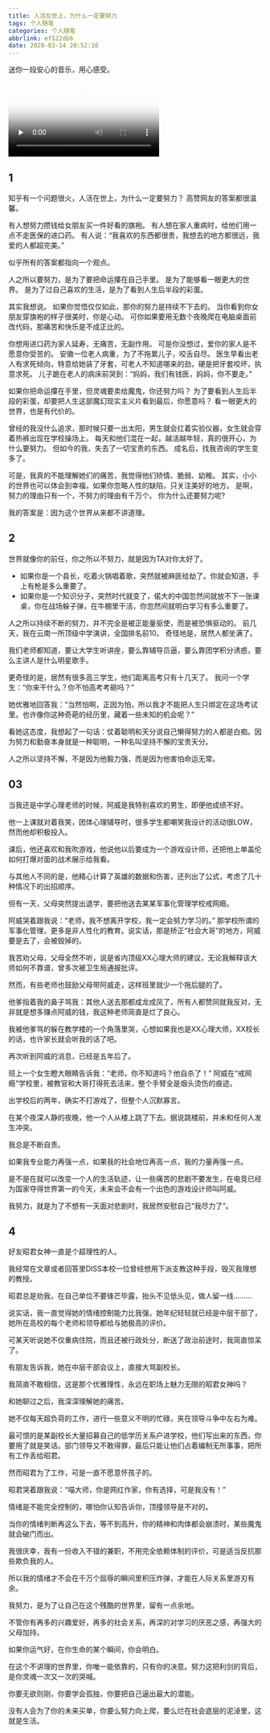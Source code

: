 ```yaml
---
title: 人活在世上，为什么一定要努力
tags: 个人随笔
categories: 个人随笔
abbrlink: ef522db6
date: 2020-03-14 20:52:10
---
```


送你一段安心的音乐，用心感受。

<!-- more -->

<video id="video" controls="" preload="none" poster="尺八.jpeg">
    <source id="mp4" src="睡莲.mp4" type="video/mp4">
</video>
      

## 1

知乎有一个问题很火，人活在世上，为什么一定要努力？
高赞网友的答案都很温馨。

有人想努力攒钱给女朋友买一件好看的旗袍。
有人想在家人重病时，给他们用一点不走医保的进口药。
有人说：“我喜欢的东西都很贵，我想去的地方都很远，我爱的人都超完美。”

似乎所有的答案都指向一个观点。

人之所以要努力，是为了要把命运攥在自己手里。
是为了能够看一眼更大的世界。
是为了过自己喜欢的生活，是为了看到人生后半段的彩蛋。

其实我想说。
如果你觉悟仅仅如此，那你的努力是持续不下去的。
当你看到你女朋友穿旗袍的样子很美时，你是心动。
可你如果要用无数个夜晚爬在电脑桌面前改代码，那痛苦和快乐是不成正比的。

你想用进口药为家人延寿，无痛苦，无副作用。
可是你没想过，爱你的家人是不愿意你受苦的。
安徽一位老人病重，为了不拖累儿子，咬舌自尽。
医生早看出老人有求死倾向，特意给她装了牙套，可老人不知道哪来的劲，硬是把牙套咬坏，执意求死。
儿子跪在老人的病床前哭到：“妈妈，我们有钱医，妈妈，你不要走。”

如果你把命运攥在手里，但灵魂要卖给魔鬼，你还努力吗？
为了要看到人生后半段的彩蛋，却要把人生这部魔幻现实主义片看到最后，你愿意吗？
看一眼更大的世界，也是有代价的。

曾经的我没什么追求，那时候只要一出太阳，男生就会扛着实验仪器，女生就会穿着热裤出现在学校操场上。
每天和他们混在一起，越活越年轻，真的很开心，为什么要努力。
但如今的我，失去了一切宝贵的东西。
成名后，找我咨询的学生变多了。

可是，我真的不能理解她们的痛苦，我觉得他们矫情、脆弱、幼稚。
其实，小小的世界也可以体会到幸福，如果你忽略人性的缺陷，只关注美好的地方。
是啊，努力的理由只有一个，不努力的理由有千万个。
你为什么还要努力呢?

我的答案是：因为这个世界从来都不讲道理。

## 2

世界就像你的前任，你之所以不努力，就是因为TA对你太好了。

* 如果你是一个县长，吃着火锅唱着歌，突然就被麻匪给劫了。你就会知道，手上有枪是多么重要了。
* 如果你是一个知识分子，突然时代就变了，偌大的中国忽然间就放不下一张课桌，你在战场躲子弹，在牛棚里干活，你忽然间就明白学习有多么重要了。

人之所以持续不断的努力，并不完全是被正能量驱使，而是被恐惧驱动的。
前几天，我在云南一所顶级中学演讲，全国排名前10。
奇怪地是，居然人都坐满了。

我们老师都知道，要让大学生听讲座，要么靠辅导员逼，要么靠团学积分诱惑，要么主讲人是什么明星歌手。

更奇怪的是，居然有很多高三学生，他们距离高考只有十几天了。
我问一个学生：“你来干什么？你不怕高考考砸吗？”

她优雅地回答我：“当然怕啊，正因为怕，所以我才不能把人生只绑定在这场考试里。也许像你这种奇葩的经历里，藏着一些未知的机会呢？”

看她这态度，我想起了一句话：仗着聪明和天分说自己懒得努力的人都是白痴。因为努力和勤奋本身就是一种聪明，一种名叫坚持不懈的宝贵天分。

人之所以坚持不懈，不是因为他毅力强，而是因为他害怕命运无常。


## 03
当我还是中学心理老师的时候，阿威是我特别喜欢的男生，即便他成绩不好。

他一上课就对着我笑，团体心理辅导时，很多学生都嘲笑我设计的活动很LOW，然而他却积极投入。

课后，他还喜欢和我吹游戏，他说他以后要成为一个游戏设计师，还把他上单盖伦如何打爆对面的战术展示给我看。

与其他人不同的是，他精心计算了英雄的数据和伤害，还列出了公式，考虑了几十种情况下的出招顺序。

但有一天，父母突然提出退学，要把他送去某某军事化管理学校戒网瘾。

阿威哭着跟我说：“老师，我不想离开学校，我一定会努力学习的。”
那学校所谓的军事化管理，更多是非人性化的教育。说实话，那是矫正“社会大哥”的地方，阿威要是去了，会被毁掉的。

我苦劝父母，父母全然不听，说是省内顶级XX心理大师的建议，无论我解释该大师如何不靠谱，曾多次被卫生局通报批评。

然而，有些老师也鼓励父母带阿威走，这样班里就少一个拖后腿的了。

他爹指着我的鼻子骂我：其他人送去那都成龙成凤了，所有人都赞同就我反对，无非就是想多赚点阿威的钱，我这种老师简直是烂了良心。

我被他爹骂的躲在教学楼的一个角落里哭，心想如果我也是XX心理大师，XX校长的话，也许家长就会听我的话了吧。

再次听到阿威的消息，已经是五年后了。

班上一个女生瞪大眼睛告诉我：“老师，你不知道吗？他自杀了！”
阿威在“戒网瘾”学校里，被教官和大哥打得死去活来，整个手臂全是烟头烫伤的痕迹。

出学校后的两年，确实不打游戏了，但整个人沉默寡言。

在某个夜深人静的夜晚，他一个人从楼上跳了下去。据说跳楼前，并未和任何人发生冲突。

我总是不断自责。

如果我专业能力再强一点，如果我的社会地位再高一点，我的力量再强一点。

是不是在就可以改变一个人的生活轨迹，让一些痛苦的悲剧不要发生，在电竞已经为国家夺得世界第一的今天，未来会不会有一个出色的游戏设计师叫阿威。

我努力，就是为了不想有一天面对悲剧时，我居然安慰自己“我尽力了”。

## 4
好友昭君女神一直是个超理性的人。

我经常在文章或者回答里DISS本校一位曾经想用下派支教这种手段，毁灭我理想的教授。

昭君总是劝我，在自己单位不要锋芒毕露，抬头不见低头见，做人留一线.........

说实话，我一直觉得她的情绪控制能力比我强，她年纪轻轻就已经是中层干部了，她所在高校的每个老师和领导都给与她极高的评价。

可某天听说她不仅重病住院，而且还被行政处分，断送了政治前途时，我简直惊呆了。

有朋友告诉我，她在中层干部会议上，直接大骂副校长。

我简直不敢相信，这是那个优雅理性，永远在职场上魅力无限的昭君女神吗？

和她聊过之后，我深深理解她的痛苦。

她不仅每天超负荷的工作，进行一些意义不明的忙碌，夹在领导斗争中左右为难。

最可恨的是某副校长大量招募自己的低学历关系户进学校，他们写出来的东西，你要用了就是笑话。部门领导又不敢得罪，最后只能让他们占着编制无所事事，把所有工作丢给昭君。

然而昭君为了工作，可是一直不愿意怀孩子的。

昭君哭着跟我说：“喵大师，你是网红作家，你有选择，可是我没有！”

情绪是不能完全控制的，哪怕你认知告诉你，顶撞领导是不对的。

当你的情绪判断再这么下去，等不到高升，你的精神和肉体都会崩溃时，某些魔鬼就会破门而出。

我很庆幸，我有一份收入不错的兼职，不用完全依赖体制的评价，可是适当反抗那些欺负我的人。

所以我的情绪才不会在千万个屈辱的瞬间里积压炸弹，才能在人际关系里游刃有余。

我努力，是为了让自己在这个残酷的世界里，留有一点余地。

不管你有再多的兴趣爱好，再多的社会关系，再深的对学习的厌恶之感，再强大的父母加持。

如果你运气好，在你生命的某个瞬间，你会明白。

在这个不讲理的世界里，你唯一能依靠的，只有你的决意。努力这把利剑的背后，是你灵魂一次又一次的哭喊。

你要无欲则刚，你要学会孤独，你要把自己逼出最大的潜能。

没有人会为了你的未来买单，你要么努力向上爬，要么烂在社会底层的泥淖里，这就是生活。


